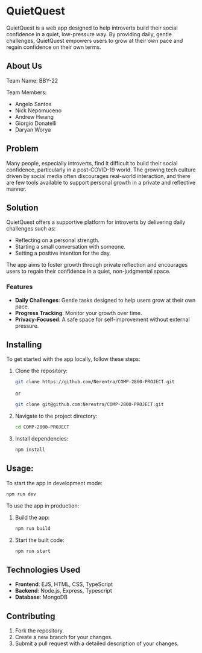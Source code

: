 # QuietQuest

QuietQuest is a web app designed to help introverts build their social confidence in a quiet, low-pressure way. By providing daily, gentle challenges, QuietQuest empowers users to grow at their own pace and regain confidence on their own terms.

## About Us
Team Name: BBY-22

Team Members: 
- Angelo Santos
- Nick Nepomuceno
- Andrew Hwang
- Giorgio Donatelli
- Daryan Worya

## Problem

Many people, especially introverts, find it difficult to build their social confidence, particularly in a post-COVID-19 world. The growing tech culture driven by social media often discourages real-world interaction, and there are few tools available to support personal growth in a private and reflective manner.

## Solution

QuietQuest offers a supportive platform for introverts by delivering daily challenges such as:

- Reflecting on a personal strength.
- Starting a small conversation with someone.
- Setting a positive intention for the day.

The app aims to foster growth through private reflection and encourages users to regain their confidence in a quiet, non-judgmental space.

### Features

- **Daily Challenges**: Gentle tasks designed to help users grow at their own pace.
- **Progress Tracking**: Monitor your growth over time.
- **Privacy-Focused**: A safe space for self-improvement without external pressure.

## Installing

To get started with the app locally, follow these steps:

1. Clone the repository:
   ```bash
   git clone https://github.com/Nerentra/COMP-2800-PROJECT.git
   ```
   or
   ```bash
   git clone git@github.com:Nerentra/COMP-2800-PROJECT.git
   ```

2. Navigate to the project directory:
   ```bash
   cd COMP-2800-PROJECT
   ```

3. Install dependencies:
   ```bash
   npm install
   ```

## Usage:

To start the app in development mode:
   ```bash
   npm run dev
   ```

To use the app in production:
1. Build the app:
   ```bash
   npm run build
   ```

2. Start the built code:
   ```bash
   npm run start
   ```

## Technologies Used

- **Frontend**: EJS, HTML, CSS, TypeScript
- **Backend**: Node.js, Express, Typescript
- **Database**: MongoDB

## Contributing

1. Fork the repository.
2. Create a new branch for your changes.
3. Submit a pull request with a detailed description of your changes.
